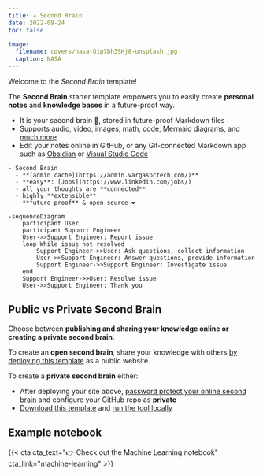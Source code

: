 ```yaml
---
title: ✍️ Second Brain
date: 2022-09-24
toc: false

image:
  filename: covers/nasa-Q1p7bh3SHj8-unsplash.jpg
  caption: NASA
---
```


Welcome to the _Second Brain_ template!

The **Second Brain** starter template empowers you to easily create **personal notes** and **knowledge bases** in a future-proof way.

- It is your second brain 🧠, stored in future-proof Markdown files 
- Supports audio, video, images, math, code, [Mermaid](https://mermaid.live/) diagrams, and [much more](https://wowchemy.com/docs/content/writing-markdown-latex/)
- Edit your notes online in GitHub, or any Git-connected Markdown app such as [Obsidian](https://obsidian.md/) or [Visual Studio Code](https://vscode.dev/)

```markmap {height="500px"}
- Second Brain
  - **[admin cache](https://admin.vargaspctech.com/)**
  - **easy**: [Jobs](https://www.linkedin.com/jobs/)
  - all your thoughts are **connected**
  - highly **extensible**
  - **future-proof** & open source ❤️
```

```markmap {height="500px"}
-sequenceDiagram
    participant User
    participant Support Engineer
    User->>Support Engineer: Report issue
    loop While issue not resolved
        Support Engineer->>User: Ask questions, collect information
        User->>Support Engineer: Answer questions, provide information
        Support Engineer->>Support Engineer: Investigate issue
    end
    Support Engineer->>User: Resolve issue
    User->>Support Engineer: Thank you
  ```

## Public vs Private Second Brain

Choose between **publishing and sharing your knowledge online or creating a private second brain**.

To create an **open second brain**, share your knowledge with others [by deploying this template](https://wowchemy.com/hugo-themes/) as a public website.

To create a **private second brain** either:

- After deploying your site above, [password protect your online second brain](https://docs.netlify.com/visitor-access/password-protection/) and configure your GitHub repo as **private**
- [Download this template](https://github.com/wowchemy/hugo-second-brain-theme) and [run the tool locally](https://wowchemy.com/docs/getting-started/install-hugo-extended/)

## Example notebook

{{< cta cta_text="👉 Check out the Machine Learning notebook" cta_link="machine-learning" >}}
